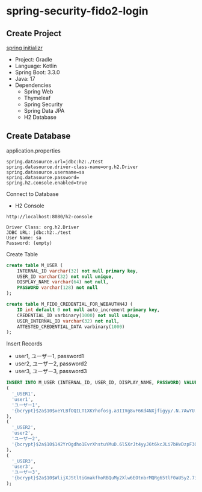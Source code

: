 # spring-security-fido2-login



## Create Project

[spring initializr](https://start.spring.io/)

- Project: Gradle
- Language: Kotlin
- Spring Boot: 3.3.0
- Java: 17
- Dependencies
  - Spring Web
  - Thymeleaf
  - Spring Security
  - Spring Data JPA
  - H2 Database



## Create Database

application.properties

```properties
spring.datasource.url=jdbc:h2:./test
spring.datasource.driver-class-name=org.h2.Driver
spring.datasource.username=sa
spring.datasource.password=
spring.h2.console.enabled=true
```



Connect to Database

- H2 Console

```http
http://localhost:8080/h2-console

Driver Class: org.h2.Driver
JDBC URL: jdbc:h2:./test
User Name: sa
Password: (empty)
```



Create Table

```sql
create table M_USER (
    INTERNAL_ID varchar(32) not null primary key,
    USER_ID varchar(32) not null unique,
    DISPLAY_NAME varchar(64) not null,
    PASSWORD varchar(128) not null
);

create table M_FIDO_CREDENTIAL_FOR_WEBAUTHN4J (
    ID int default 0 not null auto_increment primary key,
    CREDENTIAL_ID varbinary(1000) not null unique,
    USER_INTERNAL_ID varchar(32) not null,
    ATTESTED_CREDENTIAL_DATA varbinary(1000)
);

```



Insert Records

- user1, ユーザー1, password1
- user2, ユーザー2, password2
- user3, ユーザー3, password3 

```sql
INSERT INTO M_USER (INTERNAL_ID, USER_ID, DISPLAY_NAME, PASSWORD) VALUES
(
  '_USER1',
  'user1', 
  'ユーザー1',
  '{bcrypt}$2a$10$xeYLBfOQILT1XKYhofosg.a3I1Vg8vF6Kd4NXjfigyy/.N.7AwYU.'
),
(
  '_USER2',
  'user2', 
  'ユーザー2',
  '{bcrypt}$2a$10$142YrOgdho1EvrXhstuYMuD.6l5XrJt4yyJ6t6kcJLi7bHvDzpF3O'
),
(
  '_USER3',
  'user3', 
  'ユーザー3',
  '{bcrypt}$2a$10$WlijXJStltiGmakfhoRBQuMy2Xlw6EOtnbrMQRg65tlF0aU5y2.7i'
);
```



